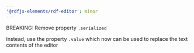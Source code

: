 ```yaml
---
'@rdfjs-elements/rdf-editor': minor
---
```


BREAKING: Remove property `.serialized`

   Instead, use the property `.value` which now can be used to replace the text contents of the editor
